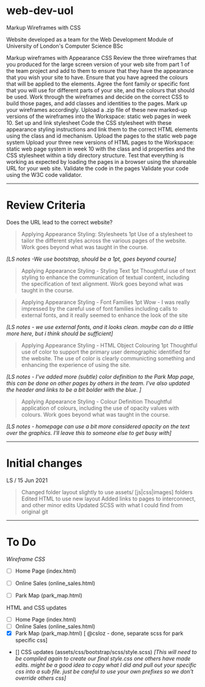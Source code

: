 # web-dev-uol
Markup Wireframes with CSS


Website developed as a team for the Web Development Module of University of London's Computer Science BSc

Markup wireframes with Appearance CSS
Review the three wireframes that you produced for the large screen version of your web site from part 1 of the team project and add to them to ensure that they have the appearance that you wish your site to have. Ensure that you have agreed the colours that will be applied to the elements. Agree the font family or specific font that you will use for different parts of your site, and the colours that should be used.
Work through the wireframes and decide on the correct CSS to build those pages, and add classes and identities to the pages. Mark up your wireframes accordingly. Upload a .zip file of these new marked-up versions of the wireframes into the Workspace: static web pages in week 10.
Set up and link stylesheet
Code the CSS stylesheet with these appearance styling instructions and link them to the correct HTML elements using the class and id mechanism.
Upload the pages to the static web page system
Upload your three new versions of HTML pages to the Workspace: static web page system in week 10 with the class and id properties and the CSS stylesheet within a tidy directory structure. Test that everything is working as expected by loading the pages in a browser using the shareable URL for your web site.
Validate the code in the pages
Validate your code using the W3C code validator.


---------

# Review Criteria
Does the URL lead to the correct website?

>Applying Appearance Styling: Stylesheets  1pt
>Use of a stylesheet to tailor the different styles across the various pages of the website.
>Work goes beyond what was taught in the course.

*[LS notes -We use bootstrap, should be a 1pt, goes beyond course]*

 
>Applying Appearance Styling - Styling Text 1pt
>Thoughtful use of text styling to enhance the communication of textual content, including the specification of text alignment. Work goes beyond what was taught in the course.  

>Applying Appearance Styling - Font Families 1pt
>Wow - I was really impressed by the careful use of font families including calls to external fonts, and it really seemed to enhance the look of the site

*[LS notes - we use external fonts, and it looks clean. maybe can do a little more here, but i think should be sufficient]*

>Applying Appearance Styling - HTML Object Colouring 1pt
>Thoughtful use of color to support the primary user demographic identified for the website.
>The use of color is clearly communicting something and enhancing the experience of using the site.

*[LS notes - I've added more (subtle) color definition to the Park Map page, this can be done on other pages by others in the team.
I've also updated the header and links to be a bit bolder with the blue. ]*

>Applying Appearance Styling - Colour Definition
>Thoughtful application of colours, including the use of opacity values with colours.
>Work goes beyond what was taught in the course.

*[LS notes - homepage can use a bit more considered opacity on the text over the graphics. I'll leave this to someone else to get busy with]*


---------

# Initial changes 

LS / 15 Jun 2021

>Changed folder layout slightly to use assets/ [js|css|images] folders
>Edited HTML to use new layout
>Added links to pages to interconnect, and other minor edits
>Updated SCSS with what I could find from original git


---------

# To Do
*Wireframe CSS*

- [ ] Home Page (index.html)
- [ ] Online Sales (online_sales.html)
- [ ] Park Map (park_map.html)


HTML and CSS updates 

- [ ] Home Page (index.html)
- [ ] Online Sales (online_sales.html) 
- [x] Park Map (park_map.html)  [ @csloz - done, separate scss for park specific css]

- [] CSS updates (assets/css/bootstrap/scss/style.scss) 
*[This will need to be compiled again to create our final style.css one others have made edits.  might be a good idea to copy what I did and pull out your specific css into a sub file.  just be careful to use your own prefixes so we don't override others css]*


